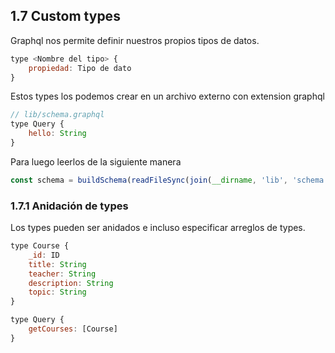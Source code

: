 ## 1.7 Custom types

Graphql nos permite definir nuestros propios tipos de datos.

``` javascript
type <Nombre del tipo> {
    propiedad: Tipo de dato
}
```

Estos types los podemos crear en un archivo externo con extension
graphql

``` javascript
// lib/schema.graphql
type Query {
    hello: String
}
```

Para luego leerlos de la siguiente manera

``` javascript
const schema = buildSchema(readFileSync(join(__dirname, 'lib', 'schema.graphql'), 'utf-8'))
```

### 1.7.1 Anidación de types

Los types pueden ser anidados e incluso especificar arreglos de types.

``` javascript
type Course {
    _id: ID
    title: String
    teacher: String
    description: String
    topic: String
}

type Query {
    getCourses: [Course]
}
```

